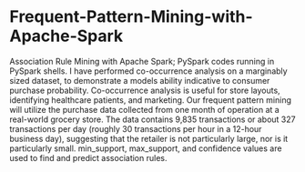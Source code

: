 # Frequent-Pattern-Mining-with-Apache-Spark
Association Rule Mining with Apache Spark; PySpark codes running in PySpark shells. I have performed co-occurrence analysis on a marginably sized dataset, to demonstrate a models ability indicative to consumer purchase probability. Co-occurrence analysis is useful for store layouts, identifying healthcare patients, and marketing. Our frequent pattern mining will utilize the purchase data collected from one month of operation at a real-world grocery store. The data contains 9,835 transactions or about 327 transactions per day (roughly 30 transactions per hour in a 12-hour business day), suggesting that the retailer is not particularly large, nor is it particularly small.  min_support, max_support, and confidence values are used to find and predict association rules. 
